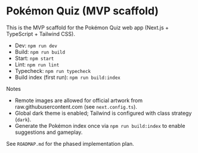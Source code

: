 # Pokémon Quiz (MVP scaffold)

This is the MVP scaffold for the Pokémon Quiz web app (Next.js + TypeScript + Tailwind CSS).

- Dev: `npm run dev`
- Build: `npm run build`
- Start: `npm start`
- Lint: `npm run lint`
- Typecheck: `npm run typecheck`
- Build index (first run): `npm run build:index`

Notes
- Remote images are allowed for official artwork from raw.githubusercontent.com (see `next.config.ts`).
- Global dark theme is enabled; Tailwind is configured with class strategy (`dark`).
- Generate the Pokémon index once via `npm run build:index` to enable suggestions and gameplay.

See `ROADMAP.md` for the phased implementation plan.
